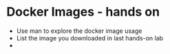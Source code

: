 # Docker Images - hands on

* Use man to explore the docker image usage
* List the image you downloaded in last hands-on lab
* 
<!--stackedit_data:
eyJoaXN0b3J5IjpbLTEwMjY2MDU1NjcsLTEyODgzODc2NjEsLT
E2Nzk2NzkyODFdfQ==
-->